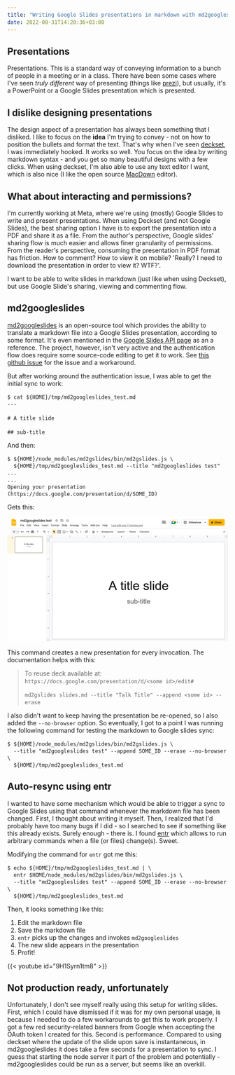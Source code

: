 ```yaml
---
title: "Writing Google Slides presentations in markdown with md2googleslides"
date: 2022-08-31T14:20:36+03:00
---
```


## Presentations

Presentations. This is a standard way of conveying information to a bunch of people in a meeting or in a class. There have been some cases where I've seen *truly different* way of presenting (things like [prezi](https://prezi.com/)), but usually, it's a PowerPoint or a Google Slides presentation which is presented. 

## I dislike designing presentations

The design aspect of a presentation has always been something that I disliked. I like to focus on the **idea** I'm trying to convey - not on how to position the bullets and format the text. That's why when I've seen [deckset](https://www.deckset.com/), I was immediately hooked. It works so well. You focus on the idea by writing markdown syntax - and you get so many beautiful designs with a few clicks. When using deckset, I'm also able to use any text editor I want, which is also nice (I like the open source [MacDown](https://macdown.uranusjr.com/) editor).

## What about interacting and permissions?

I'm currently working at Meta, where we're using (mostly) Google Slides to write and present presentations. When using Deckset (and not Google Slides), the best sharing option I have is to export the presentation into a PDF and share it as a file. From the author's perspective, Google slides' sharing flow is much easier and allows finer granularity of permissions. From the reader's perspective, consuming the presentation in PDF format has friction. How to comment? How to view it on mobile? 'Really? I need to download the presentation in order to view it? WTF?'.

I want to be able to write slides in markdown (just like when using Deckset), but use Google Slide's sharing, viewing and commenting flow.

## md2googleslides

[md2googleslides](https://github.com/googleworkspace/md2googleslides) is an open-source tool which provides the ability to translate a markdown file into a Google Slides presentation, according to some format. It's even mentioned in the [Google Slides API page](https://developers.google.com/slides/api/samples) as an a reference. The project, however, isn't very active and the authentication flow does require some source-code editing to get it to work. See [this github issue](https://github.com/googleworkspace/md2googleslides/issues/170) for the issue and a workaround.

But after working around the authentication issue, I was able to get the initial sync to work: 
```lang=bash
$ cat ${HOME}/tmp/md2googleslides_test.md
---

# A title slide

## sub-title
```
And then: 
```lang=bash
$ ${HOME}/node_modules/md2gslides/bin/md2gslides.js \
  ${HOME}/tmp/md2googleslides_test.md --title "md2googleslides test"
...
...
Opening your presentation (https://docs.google.com/presentation/d/SOME_ID)
```

Gets this:

![](/title_slide.png)

This command creates a new presentation for every invocation. The documentation helps with this: 

>  To reuse deck available at: `https://docs.google.com/presentation/d/<some id>/edit#`
> 
> `md2gslides slides.md --title "Talk Title" --append <some id> --erase`

I also didn't want to keep having the presentation be re-opened, so I also added the `--no-browser` option. So eventually, I got to a point I was running the following command for testing the markdown to Google slides sync:
```lang=bash
$ ${HOME}/node_modules/md2gslides/bin/md2gslides.js \
  --title "md2googleslides test" --append SOME_ID --erase --no-browser \
  ${HOME}/tmp/md2googleslides_test.md
```

## Auto-resync using entr

I wanted to have some mechanism which would be able to trigger a sync to Google Slides using that command whenever the markdown file has been changed. First, I thought about writing it myself. Then, I realized that I'd probably have too many bugs if I did - so I searched to see if something like this already exists. Surely enough - there is. I found [entr](https://github.com/eradman/entr) which allows to run arbitrary commands when a file (or files) change(s). Sweet. 

Modifying the command for `entr` got me this: 
```lang=bash
$ echo ${HOME}/tmp/md2googleslides_test.md | \
  entr $HOME/node_modules/md2gslides/bin/md2gslides.js \
  --title "md2googleslides test" --append SOME_ID --erase --no-browser \
  ${HOME}/tmp/md2googleslides_test.md
```

Then, it looks something like this:
1. Edit the markdown file
2. Save the markdown file
3. `entr` picks up the changes and invokes `md2googleslides`
4. The new slide appears in the presentation
5. Profit!

{{< youtube id="9H1Syrn1tm8" >}}


## Not production ready, unfortunately

Unfortunately, I don't see myself really using this setup for writing slides. First, which I could have dismissed if it was for my own personal usage, is because I needed to do a few workarounds to get this to work properly. I got a few red security-related banners from Google when accepting the OAuth token I created for this. Second is performance. Compared to using deckset where the update of the slide upon save is instantaneous, in md2googleslides it does take a few seconds for a presentation to sync. I guess that starting the node server it part of the problem and potentially - md2googleslides could be run as a server, but seems like an overkill.

